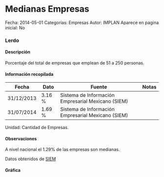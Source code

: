 Medianas Empresas
=====

Fecha: 2014-05-01
Categorías: Empresas
Autor: IMPLAN
Aparece en pagina inicial: No

### Lerdo

#### Descripción

Porcentaje del total de empresas que emplean de 51 a 250 personas.

<!-- break -->

#### Información recopilada

<table class="table table-hover table-bordered matriz">
  <thead>
    <tr><th>Fecha</th><th>Dato</th><th>Fuente</th><th>Notas</th></tr>
  </thead>
  <tbody>
    <tr><td class="centrado">31/12/2013</td><td class="derecha">3.16 %</td><td>Sistema de Información Empresarial Mexicano (SIEM)</td><td></td></tr>
    <tr><td class="centrado">31/07/2014</td><td class="derecha">1.69 %</td><td>Sistema de Información Empresarial Mexicano (SIEM)</td><td></td></tr>
  </tbody>
</table>

Unidad: Cantidad de Empresas.

#### Observaciones

A nivel nacional el 1.29% de las empresas son medianas.

Datos obtenidos de [SIEM](http://www.siem.gob.mx/siem/estadisticas/EstadoTamanoPublico.asp?p=1)

#### Gráfica

<div id="Morristsexmnve" class="grafica"></div>
<script>
new Morris.Line({
element: 'Morristsexmnve',
data: [{ fecha: '2013-12-31', dato: 3.1600 },{ fecha: '2014-07-31', dato: 1.6900 }],
xkey: 'fecha',
ykeys: ['dato'],
labels: ['Dato'],
lineColors: ['#FF5B02'],
xLabelFormat: function(d) { return d.getDate()+'/'+(d.getMonth()+1)+'/'+d.getFullYear(); },
dateFormat: function(ts) { var d = new Date(ts); return d.getDate() + '/' + (d.getMonth() + 1) + '/' + d.getFullYear(); }
});
</script>

